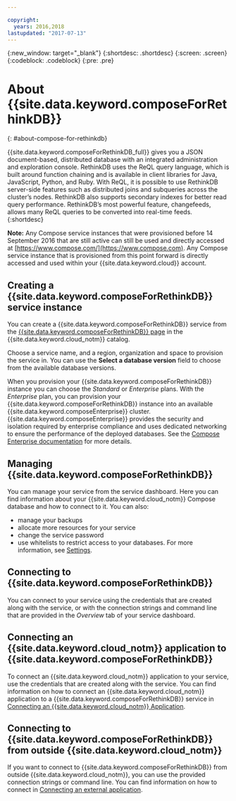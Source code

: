 ```yaml
---

copyright:
  years: 2016,2018
lastupdated: "2017-07-13"
---
```


{:new_window: target="_blank"}
{:shortdesc: .shortdesc}
{:screen: .screen}
{:codeblock: .codeblock}
{:pre: .pre}

# About {{site.data.keyword.composeForRethinkDB}}
{: #about-compose-for-rethinkdb}

{{site.data.keyword.composeForRethinkDB_full}} gives you a JSON document-based, distributed database with an integrated administration and exploration console. RethinkDB uses the ReQL query language, which is built around function chaining and is available in client libraries for Java, JavaScript, Python, and Ruby. With ReQL, it is possible to use RethinkDB server-side features such as distributed joins and subqueries across the cluster’s nodes. RethinkDB also supports secondary indexes for better read query performance. RethinkDB’s most powerful feature, changefeeds, allows many ReQL queries to be converted into real-time feeds.
{:shortdesc}

**Note:** Any Compose service instances that were provisioned before 14 September 2016 that are still active can still be used and directly accessed at [https://www.compose.com/](https://www.compose.com). Any Compose service instance that is provisioned from this point forward is directly accessed and used within your {{site.data.keyword.cloud}} account.

## Creating a {{site.data.keyword.composeForRethinkDB}} service instance

You can create a {{site.data.keyword.composeForRethinkDB}} service from the [{{site.data.keyword.composeForRethinkDB}} page](https://console.{DomainName}/catalog/services/compose-for-rethinkdb/) in the {{site.data.keyword.cloud_notm}} catalog.

Choose a service name, and a region, organization and space to provision the service in. You can use the **Select a database version** field to choose from the available database versions.

When you provision your {{site.data.keyword.composeForRethinkDB}} instance you can choose the *Standard* or *Enterprise* plans. With the *Enterprise* plan, you can provision your {{site.data.keyword.composeForRethinkDB}} instance into an available {{site.data.keyword.composeEnterprise}} cluster. {{site.data.keyword.composeEnterprise}} provides the security and isolation required by enterprise compliance and uses dedicated networking to ensure the performance of the deployed databases. See the [Compose Enterprise documentation](../ComposeEnterprise/index.html) for more details.

## Managing {{site.data.keyword.composeForRethinkDB}}

You can manage your service from the service dashboard. Here you can find information about your {{site.data.keyword.cloud_notm}} Compose database and how to connect to it. You can also:
- manage your backups
- allocate more resources for your service
- change the service password
- use whitelists to restrict access to your databases. 
For more information, see [Settings](./dashboard-settings.html).

## Connecting to {{site.data.keyword.composeForRethinkDB}}

You can connect to your service using the credentials that are created along with the service, or with the connection strings and command line that are provided in the *Overview* tab of your service dashboard.

## Connecting an {{site.data.keyword.cloud_notm}} application to {{site.data.keyword.composeForRethinkDB}}

To connect an {{site.data.keyword.cloud_notm}} application to your service, use the credentials that are created along with the service. You can find information on how to connect an {{site.data.keyword.cloud_notm}} application to a {{site.data.keyword.composeForRethinkDB}} service in [Connecting an {{site.data.keyword.cloud_notm}} Application](./connecting-bluemix-app.html).

## Connecting to {{site.data.keyword.composeForRethinkDB}} from outside {{site.data.keyword.cloud_notm}}

If you want to connect to {{site.data.keyword.composeForRethinkDB}} from outside {{site.data.keyword.cloud_notm}}, you can use the provided connection strings or command line. You can find information on how to connect in [Connecting an external application](./connecting-external.html).
